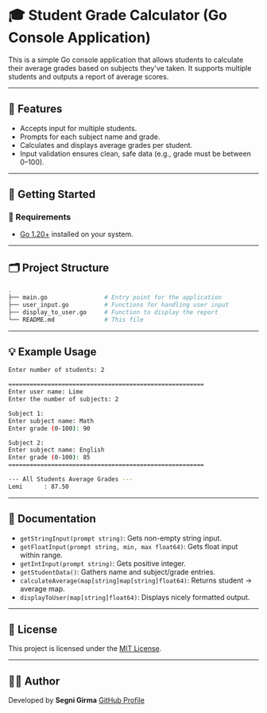 # 🎓 Student Grade Calculator (Go Console Application)

This is a simple Go console application that allows students to calculate their average grades based on subjects they've taken. It supports multiple students and outputs a report of average scores.

---

## 🧾 Features

- Accepts input for multiple students.
- Prompts for each subject name and grade.
- Calculates and displays average grades per student.
- Input validation ensures clean, safe data (e.g., grade must be between 0–100).

---

## 🚀 Getting Started

### 🔧 Requirements

- [Go 1.20+](https://golang.org/dl/) installed on your system.

---

## 🗂️ Project Structure

```bash
.
├── main.go                # Entry point for the application
├── user_input.go          # Functions for handling user input
├── display_to_user.go     # Function to display the report
└── README.md              # This file
```

---

## 💡 Example Usage

```bash
Enter number of students: 2

=======================================================
Enter user name: Lime
Enter the number of subjects: 2

Subject 1:
Enter subject name: Math
Enter grade (0-100): 90

Subject 2:
Enter subject name: English
Enter grade (0-100): 85
=======================================================

--- All Students Average Grades ---
Lemi      : 87.50
```

---

## 📘 Documentation

* `getStringInput(prompt string)`: Gets non-empty string input.
* `getFloatInput(prompt string, min, max float64)`: Gets float input within range.
* `getIntInput(prompt string)`: Gets positive integer.
* `getStudentData()`: Gathers name and subject/grade entries.
* `calculateAverage(map[string]map[string]float64)`: Returns student → average map.
* `displayToUser(map[string]float64)`: Displays nicely formatted output.

---

## 📄 License

This project is licensed under the [MIT License](LICENSE).

---

## 👩‍💻 Author

Developed by **Segni Girma**
[GitHub Profile](https://github.com/segnig)